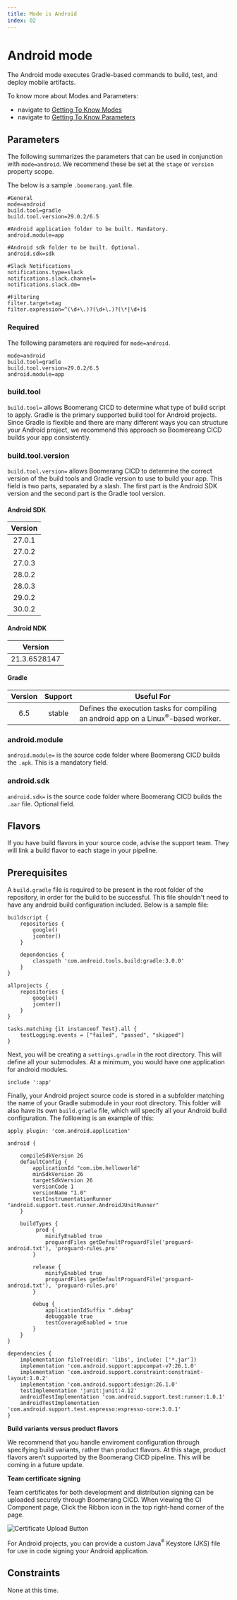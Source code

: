 ```yaml
---
title: Mode is Android
index: 02
---
```


# Android mode

The Android mode executes Gradle-based commands to build, test, and deploy mobile artifacts.

To know more about Modes and Parameters:
- navigate to [Getting To Know Modes](/boomerang-cicd/getting-to-know/modes)
- navigate to [Getting To Know Parameters](/boomerang-cicd/getting-to-know/parameters)

## Parameters

The following summarizes the parameters that can be used in conjunction with `mode=android`. We recommend these be set at the `stage` or `version` property scope.

The below is a sample `.boomerang.yaml` file.

```
#General
mode=android
build.tool=gradle
build.tool.version=29.0.2/6.5

#Android application folder to be built. Mandatory.
android.module=app

#Android sdk folder to be built. Optional.
android.sdk=sdk

#Slack Notifications
notifications.type=slack
notifications.slack.channel=
notifications.slack.dm=

#Filtering
filter.target=tag
filter.expression=^(\d+\.)?(\d+\.)?(\*|\d+)$
```


### Required

The following parameters are required for `mode=android`.

```
mode=android
build.tool=gradle
build.tool.version=29.0.2/6.5
android.module=app
```

### build.tool

`build.tool=` allows Boomerang CICD to determine what type of build script to apply. Gradle is the primary supported build tool for Android projects. Since Gradle is flexible and there are many different ways you can structure your Android project, we recommend this approach so Boomereang CICD builds your app consistently.

### build.tool.version

`build.tool.version=` allows Boomerang CICD to determine the correct version of the build tools and Gradle version to use to build your app. This field is two parts, separated by a slash.  The first part is the Android SDK version and the second part is the Gradle tool version.

#### Android SDK

| **Version** |
| :---------: |
|    27.0.1   |
|    27.0.2   |
|    27.0.3   |
|    28.0.2   |
|    28.0.3   |
|    29.0.2   |
|    30.0.2   |

#### Android NDK
| **Version**  |
| :----------: |
| 21.3.6528147 |

#### Gradle

| **Version** | **Support** | **Useful For**                                                                    |
| :---------: | :---------: | --------------------------------------------------------------------------------- |
|    6.5      |   stable    | Defines the execution tasks for compiling an android app on a Linux<sup>®</sup>-based worker. |

### android.module

`android.module=` is the source code folder where Boomerang CICD builds the `.apk`.  This is a mandatory field.

### android.sdk

`android.sdk=` is the source code folder where Boomerang CICD builds the `.aar` file.  Optional field.

## Flavors

If you have build flavors in your source code, advise the support team. They will link a build flavor to each stage in your pipeline.

## Prerequisites

A `build.gradle` file is required to be present in the root folder of the repository, in order for the build to be successful. This file shouldn't need to have any android build configuration included. Below is a sample file:

```
buildscript {
    repositories {
        google()
        jcenter()
    }

    dependencies {
        classpath 'com.android.tools.build:gradle:3.0.0'
    }
}

allprojects {
    repositories {
        google()
        jcenter()
    }
}

tasks.matching {it instanceof Test}.all {
    testLogging.events = ["failed", "passed", "skipped"]
}
```

Next, you will be creating a `settings.gradle` in the root directory. This will define all your submodules. At a minimum, you would have one application for android modules.

```
include ':app'
```

Finally, your Android project source code is stored in a subfolder matching the name of your Gradle submodule in your root directory. This folder will also have its own `build.gradle` file, which will specify all your Android build configuration. The folllowing is an example of this:

```
apply plugin: 'com.android.application'

android {

    compileSdkVersion 26
    defaultConfig {
        applicationId "com.ibm.helloworld"
        minSdkVersion 26
        targetSdkVersion 26
        versionCode 1
        versionName "1.0"
        testInstrumentationRunner "android.support.test.runner.AndroidJUnitRunner"
    }

    buildTypes {
         prod {
            minifyEnabled true
            proguardFiles getDefaultProguardFile('proguard-android.txt'), 'proguard-rules.pro'
        }

        release {
            minifyEnabled true
            proguardFiles getDefaultProguardFile('proguard-android.txt'), 'proguard-rules.pro'
        }

        debug {
            applicationIdSuffix ".debug"
            debuggable true
            testCoverageEnabled = true
        }
    }
}

dependencies {
    implementation fileTree(dir: 'libs', include: ['*.jar'])
    implementation 'com.android.support:appcompat-v7:26.1.0'
    implementation 'com.android.support.constraint:constraint-layout:1.0.2'
    implementation 'com.android.support:design:26.1.0'
    testImplementation 'junit:junit:4.12'
    androidTestImplementation 'com.android.support.test:runner:1.0.1'
    androidTestImplementation 'com.android.support.test.espresso:espresso-core:3.0.1'
}
```

**Build variants versus product flavors**

We recommend that you handle enviroment configuration through specifying build variants, rather than product flavors. At this stage, product flavors aren't supported by the Boomerang CICD pipeline. This will be coming in a future update.

**Team certificate signing**

Team certificates for both development and distribution signing can be uploaded securely through Boomerang CICD. When viewing the CI Component page, Click the Ribbon icon in the top right-hand corner of the page.

![Certificate Upload Button](./assets/img/boomerangci-signing-certifcate-button.png)

For Android projects, you can provide a custom Java<sup>®</sup> Keystore (JKS) file for use in code signing your Android application.

## Constraints

None at this time.
